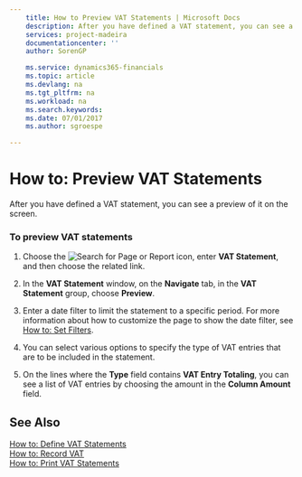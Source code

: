 ```yaml
---
    title: How to Preview VAT Statements | Microsoft Docs
    description: After you have defined a VAT statement, you can see a preview of it on the screen.
    services: project-madeira
    documentationcenter: ''
    author: SorenGP

    ms.service: dynamics365-financials
    ms.topic: article
    ms.devlang: na
    ms.tgt_pltfrm: na
    ms.workload: na
    ms.search.keywords:
    ms.date: 07/01/2017
    ms.author: sgroespe

---
```

# How to: Preview VAT Statements
After you have defined a VAT statement, you can see a preview of it on the screen.  
  
### To preview VAT statements  
  
1.  Choose the ![Search for Page or Report](media/ui-search/search_small.png "Search for Page or Report icon") icon, enter **VAT Statement**, and then choose the related link.  
  
2.  In the **VAT Statement** window, on the **Navigate** tab, in the **VAT Statement** group, choose **Preview**.  
  
3.  Enter a date filter to limit the statement to a specific period. For more information about how to customize the page to show the date filter, see [How to: Set Filters](../how-to-set-filters.md).  
  
4.  You can select various options to specify the type of VAT entries that are to be included in the statement.  
  
5.  On the lines where the **Type** field contains **VAT Entry Totaling**, you can see a list of VAT entries by choosing the amount in the **Column Amount** field.  
  
## See Also  
 [How to: Define VAT Statements](../how-to-define-vat-statements.md)   
 [How to: Record VAT](../how-to-record-vat.md)   
 [How to: Print VAT Statements](../how-to-print-vat-statements.md)